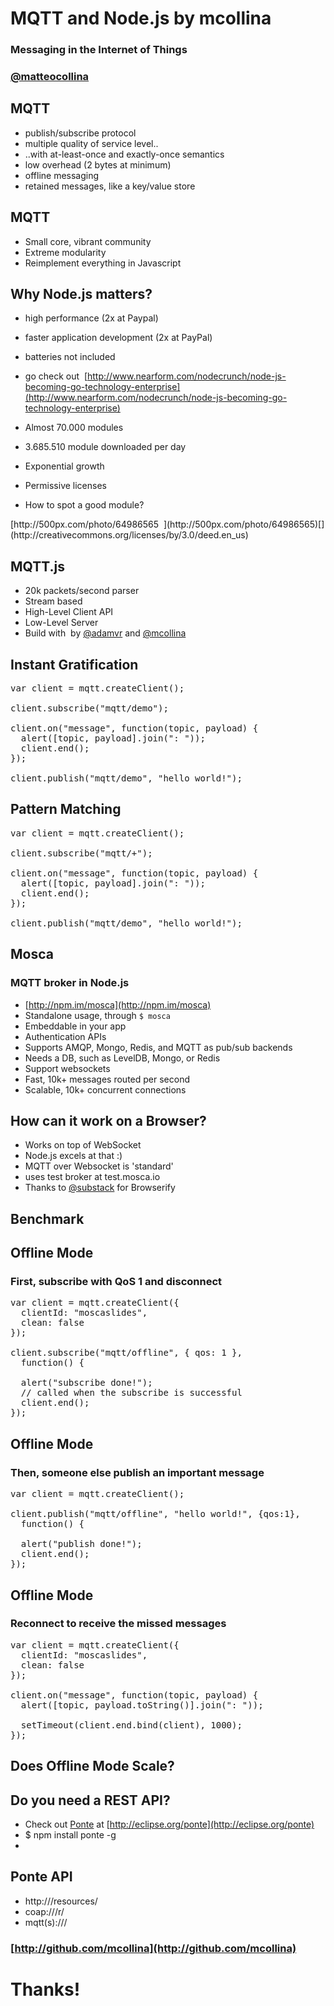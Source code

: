 # MQTT and Node.js by mcollina

### Messaging in the Internet of Things

### [@matteocollina](http://twitter.com/matteocollina)

## MQTT

*   publish/subscribe protocol
*   multiple quality of service level..
*   ..with at-least-once and exactly-once semantics
*   low overhead (2 bytes at minimum)
*   offline messaging
*   retained messages, like a key/value store

## MQTT

*   Small core, vibrant community
*   Extreme modularity
*   Reimplement everything in Javascript

## Why Node.js matters?

*   high performance (2x at Paypal)
*   faster application development (2x at PayPal)
*   batteries not included
*   go check out  [http://www.nearform.com/nodecrunch/node-js-becoming-go-technology-enterprise](http://www.nearform.com/nodecrunch/node-js-becoming-go-technology-enterprise)

*   Almost 70.000 modules
*   3.685.510 module downloaded per day
*   Exponential growth
*   Permissive licenses
*   How to spot a good module?

<div class="copyright">[http://500px.com/photo/64986565  ](http://500px.com/photo/64986565)[](http://creativecommons.org/licenses/by/3.0/deed.en_us)</div>

## MQTT.js

*   20k packets/second parser
*   Stream based
*   High-Level Client API
*   Low-Level Server
*   Build with  by [@adamvr](http://github.com/adamvr) and [@mcollina](http://github.com/mcollina)

## Instant Gratification

<pre>var client = mqtt.createClient();

client.subscribe("mqtt/demo");

client.on("message", function(topic, payload) {
  alert([topic, payload].join(": "));
  client.end();
});

client.publish("mqtt/demo", "hello world!");
</pre>

## Pattern Matching

<pre>var client = mqtt.createClient();

client.subscribe("mqtt/+");

client.on("message", function(topic, payload) {
  alert([topic, payload].join(": "));
  client.end();
});

client.publish("mqtt/demo", "hello world!");
</pre>

## Mosca

### MQTT broker in Node.js

*   [http://npm.im/mosca](http://npm.im/mosca)
*   Standalone usage, through `$ mosca`
*   Embeddable in your app
*   Authentication APIs
*   Supports AMQP, Mongo, Redis, and MQTT as pub/sub backends
*   Needs a DB, such as LevelDB, Mongo, or Redis
*   Support websockets
*   Fast, 10k+ messages routed per second
*   Scalable, 10k+ concurrent connections

## How can it work on a Browser?

*   Works on top of WebSocket
*   Node.js excels at that :)
*   MQTT over Websocket is 'standard'
*   uses test broker at test.mosca.io
*   Thanks to [@substack](http://github.com/substack) for Browserify

## Benchmark

## Offline Mode

### First, subscribe with QoS 1 and disconnect

<pre>var client = mqtt.createClient({
  clientId: "moscaslides",
  clean: false
});

client.subscribe("mqtt/offline", { qos: 1 },
  function() {

  alert("subscribe done!");
  // called when the subscribe is successful
  client.end();
});
</pre>

## Offline Mode

### Then, someone else publish an important message

<pre>var client = mqtt.createClient();

client.publish("mqtt/offline", "hello world!", {qos:1},
  function() {

  alert("publish done!");
  client.end();
});
</pre>

## Offline Mode

### Reconnect to receive the missed messages

<pre>var client = mqtt.createClient({
  clientId: "moscaslides",
  clean: false
});

client.on("message", function(topic, payload) {
  alert([topic, payload.toString()].join(": "));

  setTimeout(client.end.bind(client), 1000);
});
</pre>

## Does Offline Mode Scale?

## Do you need a REST API?

*   Check out [Ponte](http://eclipse.org/ponte) at [http://eclipse.org/ponte](http://eclipse.org/ponte)
*   $ npm install ponte -g
*   [](http://eclipse.org/ponte)

## Ponte API

*   http://<your ponte>/resources/<your thing>
*   coap://<your ponte>/r/<your thing>
*   mqtt(s)://<your ponte>/<your thing>

### [http://github.com/mcollina](http://github.com/mcollina)

# Thanks!
